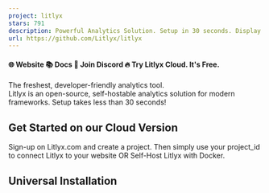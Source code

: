 ```yaml
---
project: litlyx
stars: 791
description: Powerful Analytics Solution. Setup in 30 seconds. Display all your data on a Simple, AI-powered dashboard. Fully self-hostable and GDPR compliant.
url: https://github.com/Litlyx/litlyx
---
```


#### 🌐 Website 📚 Docs 👾 Join Discord 🔥 Try Litlyx Cloud. It's Free.

The freshest, developer-friendly analytics tool.  
Litlyx is an open-source, self-hostable analytics solution for modern frameworks. Setup takes less than 30 seconds!

  

Get Started on our Cloud Version
--------------------------------

Sign-up on Litlyx.com and create a project. Then simply use your project\_id to connect Litlyx to your website OR Self-Host Litlyx with Docker.

Universal Installation
----------------------

<script defer data-project\="your\_project\_id" src\="https://cdn.jsdelivr.net/gh/litlyx/litlyx-js/browser/litlyx.js"\></script\>

Importing Litlyx with a direct script instantly starts tracking `Page visits`, `Browsers`, `Devices`, `Operating Systems`, `Bouncing Rate`, `Real-Time Online Users`, `Unique Sessions`, `Countries`, and `Average Session Time`.

All Javascript Runtimes
=======================

You can install Litlyx using `npm`, `pnpm`, `yarn` or any modern package managers:

npm i litlyx-js

Litlyx natively works with all JavaScript / TypeScript frameworks. You can use Litlyx in all WordPress Websites by injecting JS code using a plug-in. Litlyx also works in serverless environments with Cloud (or Edge) Functions.

Import
======

Import litlyx-js library into your code:

import { Lit } from 'litlyx-js';

Once imported, you need to initialize Litlyx:

Lit.init('your\_project\_id');

After initialization, Litlyx will automatically track analytics such as `Page visits`, `Browsers`, `Devices`, `Operating Systems`, `Real-Time Online Users`, `Unique Sessions`, `Countries`, and `Average Session Time`.

Track Custom Events
===================

You aren't just limited to the built-in KPIs. With Litlyx, you can create your own events to track in your project.

Lit.event('click\_on\_buy\_item');

If you want more specific tracking, you can use the `metadata` field, like this:

Lit.event('click\_on\_buy\_item', {
  metadata: {
    'product-name': 'Coca-Cola',
    'price': 1.50,
    'currency': 'EUR'
  }
});

Litlyx makes it easy for you to tailor your analytics to your project's needs.

Fire Your First Event with cURL
===============================

Want to quickly see how Litlyx works with events? Use the cURL command below to send a test event. Just replace the `project_id` with your actual project ID in your terminal.

curl -X POST "https://broker.litlyx.com/event" \\
  -H "Content-Type: application/json" \\
  -d '{
    "pid": "project\_id",
    "name": "testEvent1",
    "metadata": "{\\"test\\": \\"something\\"}",
    "website": "something",
    "userAgent": "something"
  }'

Self-Hosting with Docker
========================

To self-host the Litlyx dashboard, first **fork** this repository.

Then run the following command:

docker-compose build

after the build finishes, run:

docker-compose up

at localhost:3000 you will see your own instance of the Litlyx Dashboard.

Forward data to your local instance with script tag
---------------------------------------------------

To forward your data on your self-hosted instance, you need to set up the following variables: add your `data-host`, add your `data-port`, and add your `data-secure`, setting it to true if it is HTTPS, and false if it is HTTP.

<script defer data-project\="your\_project\_id" 
        data-host\="your-host-name" 
        data-port\="your-port" 
        data-secure\="true/false"
        src\="https://cdn.jsdelivr.net/gh/litlyx/litlyx-js/browser/litlyx.js"\>
</script\>

Official Docs
=============

For more info read our documentation. (will be improved in the near future using Mintlify!)

Join Discord
============

If you need more information, interact with us or the community, help, or want to provide feedbacks, feel free to join us on the Litlyx Discord

Contributors
============

Every kind of contribution is accepted in this stage of the project. In the future we will improve the contributor onboarding process.

### Thank you!

License
=======

Litlyx is licensed under the Apache 2.0 license.

